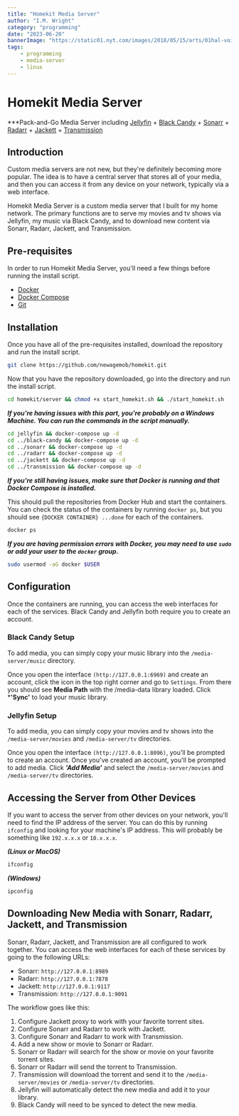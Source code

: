 ```yaml
---
title: "Homekit Media Server"
author: "I.M. Wright"
category: "programming"
date: "2023-06-20"
bannerImage: "https://static01.nyt.com/images/2018/05/15/arts/01hal-voice1/merlin_135847308_098289a6-90ee-461b-88e2-20920469f96a-superJumbo.jpg"
tags:
    - programming
    - media-server
    - linux
---
```


# Homekit Media Server

***Pack-and-Go Media Server including [Jellyfin]() + [Black Candy]() + [Sonarr]() + [Radarr]() + [Jackett]() + [Transmission]()

## Introduction

Custom media servers are not new, but they're definitely becoming more popular. The idea is to have a central server that stores all of your media, and then you can access it from any device on your network, typically via a web interface.

Homekit Media Server is a custom media server that I built for my home network. The primary functions are to serve my movies and tv shows via Jellyfin, my music via Black Candy, and to download new content via Sonarr, Radarr, Jackett, and Transmission.

## Pre-requisites

In order to run Homekit Media Server, you'll need a few things before running the install script.

- [Docker](https://docs.docker.com/get-docker/)
- [Docker Compose](https://docs.docker.com/compose/install/)
- [Git](https://git-scm.com/book/en/v2/Getting-Started-Installing-Git)

## Installation

Once you have all of the pre-requisites installed, download the repository and run the install script.

```bash
git clone https://github.com/newagemob/homekit.git
```

Now that you have the repository downloaded, go into the directory and run the install script.

```bash
cd homekit/server && chmod +x start_homekit.sh && ./start_homekit.sh
```

***If you're having issues with this part, you're probably on a Windows Machine. You can run the commands in the script manually.***

```bash
cd jellyfin && docker-compose up -d
cd ../black-candy && docker-compose up -d
cd ../sonarr && docker-compose up -d
cd ../radarr && docker-compose up -d
cd ../jackett && docker-compose up -d
cd ../transmission && docker-compose up -d
```

***If you're still having issues, make sure that Docker is running and that Docker Compose is installed.***

This should pull the repositories from Docker Hub and start the containers. You can check the status of the containers by running `docker ps`, but you should see `{DOCKER CONTAINER} ...done` for each of the containers. 

```bash
docker ps
```

***If you are having permission errors with Docker, you may need to use `sudo` or add your user to the `docker` group.***

```bash
sudo usermod -aG docker $USER
```

## Configuration

Once the containers are running, you can access the web interfaces for each of the services. Black Candy and Jellyfin both require you to create an account.

### Black Candy Setup

To add media, you can simply copy your music library into the `/media-server/music` directory.

Once you open the interface `(http://127.0.0.1:6969)` and create an account, click the icon in the top right corner and go to `Settings`. From there you should see **Media Path** with the /media-data library loaded. Click ***'Sync'** to load your music library.

### Jellyfin Setup

To add media, you can simply copy your movies and tv shows into the `/media-server/movies` and `/media-server/tv` directories.

Once you open the interface `(http://127.0.0.1:8096)`, you'll be prompted to create an account. Once you've created an account, you'll be prompted to add media. Click ***'Add Media'*** and select the `/media-server/movies` and `/media-server/tv` directories.

## Accessing the Server from Other Devices

If you want to access the server from other devices on your network, you'll need to find the IP address of the server. You can do this by running `ifconfig` and looking for your machine's IP address. This will probably be something like `192.x.x.x` or `10.x.x.x`.

***(Linux or MacOS)***
```bash
ifconfig
```

***(Windows)***
```bash
ipconfig
```

## Downloading New Media with Sonarr, Radarr, Jackett, and Transmission

Sonarr, Radarr, Jackett, and Transmission are all configured to work together. You can access the web interfaces for each of these services by going to the following URLs:

- Sonarr: `http://127.0.0.1:8989`
- Radarr: `http://127.0.0.1:7878`
- Jackett: `http://127.0.0.1:9117`
- Transmission: `http://127.0.0.1:9091`

The workflow goes like this:

1. Configure Jackett proxy to work with your favorite torrent sites.
2. Configure Sonarr and Radarr to work with Jackett.
3. Configure Sonarr and Radarr to work with Transmission.
4. Add a new show or movie to Sonarr or Radarr.
5. Sonarr or Radarr will search for the show or movie on your favorite torrent sites.
6. Sonarr or Radarr will send the torrent to Transmission.
7. Transmission will download the torrent and send it to the `/media-server/movies` or `/media-server/tv` directories.
8. Jellyfin will automatically detect the new media and add it to your library.
9. Black Candy will need to be synced to detect the new media.
